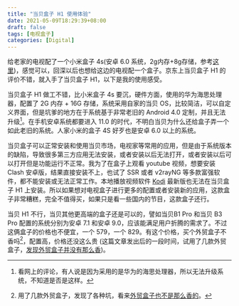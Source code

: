 ```yaml
---
title: "当贝盒子 H1 使用体验"
date: 2021-05-09T18:29:39+08:00
draft: false
tags: [电视盒子]
categories: [Digital]
---
```


给老家的电视配了一个小米盒子 4s(安卓 6.0 系统，2g内存+8g存储，参考[这里](https://m.mi.com/commodity/detail/12924))，感觉可以，回深以后也想给这边的电视配一个盒子。京东上当贝盒子 H1 的评价不错，就入手了当贝盒子 H1，以下是我的使用感受。

<!--more-->

当贝盒子 H1 做工不错，比小米盒子 4s 要沉，硬件方面，使用的华为海思处理器，配置了 2G 内存 + 16G 存储，系统采用自家的当贝 OS，比较简洁，可以自定义界面，但是坑爹的地方在于系统基于非常老旧的 Android 4.0 定制，并且无法升级[^1]。在手机安卓系统都要进入 11.0 的时代，不明白当贝为什么还给盒子弄一个如此老旧的系统。人家小米的盒子 4S 好歹也是安卓 6.0 以上的系统。

当贝盒子可以正常安装和使用当贝市场，电视家等常用的应用，但是由于系统版本的缺陷，导致很多第三方应用无法安装，或者安装以后无法打开，或者安装以后可以打开但是功能运行不正常。我为了在盒子上观看 youtube 视频，想要安装 Clash 安卓版，结果直接安装不上，也试了 SSR 或者 v2rayNG 等多款富强软件，都不能安装或无法正常工作。本地播放视频软件 [Kodi](https://kodi.tv/) 最新版也无法在当贝盒子 H1 上安装。所以如果想对电视盒子进行更多的配置或者安装新的应用，这款盒子非常糟糕，完全不值得买，如果只是看一些国内的节目，这款盒子还行。

当贝 H1 不行，当贝其他更高端的盒子还是可以的，譬如当贝B1 Pro 和当贝 B3 Pro 配置的系统分别为安卓 7.1 和安卓 9.0，应该能满足用户折腾的需求了。不过这俩盒子的价格也不便宜，一个 579，一个 829。有这个价格，买个外贸盒子不香吗[^2]，配置高，价格还没这么贵 (这篇文章发出后的一段时间，试用了几款外贸盒子，[发现外贸盒子并没有那么香](https://jdhao.github.io/2021/06/13/android_tv_box_reviews/))。

[^1]: 看网上的评论，有人说是因为采用的是华为的海思处理器，所以无法升级系统，不知道是否是这样。
[^2]: 用了几款外贸盒子，发现了各种坑，看来[外贸盒子也不是那么香的](https://jdhao.github.io/2021/06/13/android_tv_box_reviews/)。
